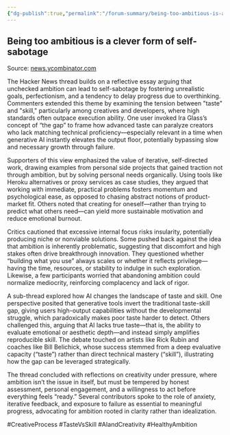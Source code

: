 ```yaml
---
{"dg-publish":true,"permalink":"/forum-summary/being-too-ambitious-is-a-clever-form-of-self-sabotage/","title":"Being too ambitious is a clever form of self-sabotage","tags":["forum","summary"],"created":"2025-07-06T10:47:41.777+07:00","updated":"2025-08-06T06:40:45.962+07:00"}
---
```



## Being too ambitious is a clever form of self-sabotage  

Source: [news.ycombinator.com](https://news.ycombinator.com/item?id=44467912)

The Hacker News thread builds on a reflective essay arguing that unchecked ambition can lead to self-sabotage by fostering unrealistic goals, perfectionism, and a tendency to delay progress due to overthinking. Commenters extended this theme by examining the tension between "taste" and "skill," particularly among creatives and developers, where high standards often outpace execution ability. One user invoked Ira Glass’s concept of “the gap” to frame how advanced taste can paralyze creators who lack matching technical proficiency—especially relevant in a time when generative AI instantly elevates the output floor, potentially bypassing slow and necessary growth through failure.

Supporters of this view emphasized the value of iterative, self-directed work, drawing examples from personal side projects that gained traction not through ambition, but by solving personal needs organically. Using tools like Heroku alternatives or proxy services as case studies, they argued that working with immediate, practical problems fosters momentum and psychological ease, as opposed to chasing abstract notions of product-market fit. Others noted that creating for oneself—rather than trying to predict what others need—can yield more sustainable motivation and reduce emotional burnout.

Critics cautioned that excessive internal focus risks insularity, potentially producing niche or nonviable solutions. Some pushed back against the idea that ambition is inherently problematic, suggesting that discomfort and high stakes often drive breakthrough innovation. They questioned whether “building what you use” always scales or whether it reflects privilege—having the time, resources, or stability to indulge in such exploration. Likewise, a few participants worried that abandoning ambition could normalize mediocrity, reinforcing complacency and lack of rigor.

A sub-thread explored how AI changes the landscape of taste and skill. One perspective posited that generative tools invert the traditional taste-skill gap, giving users high-output capabilities without the developmental struggle, which paradoxically makes poor taste harder to detect. Others challenged this, arguing that AI lacks true taste—that is, the ability to evaluate emotional or aesthetic depth—and instead simply amplifies reproducible skill. The debate touched on artists like Rick Rubin and coaches like Bill Belichick, whose success stemmed from a deep evaluative capacity (“taste”) rather than direct technical mastery (“skill”), illustrating how the gap can be leveraged strategically.

The thread concluded with reflections on creativity under pressure, where ambition isn’t the issue in itself, but must be tempered by honest assessment, personal engagement, and a willingness to act before everything feels “ready.” Several contributors spoke to the role of anxiety, iterative feedback, and exposure to failure as essential to meaningful progress, advocating for ambition rooted in clarity rather than idealization.

#CreativeProcess #TasteVsSkill #AIandCreativity #HealthyAmbition
